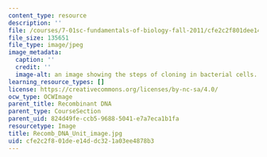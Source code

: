 ```yaml
---
content_type: resource
description: ''
file: /courses/7-01sc-fundamentals-of-biology-fall-2011/cfe2c2f801dee14ddc321a03ee4878b3_Recomb_DNA_Unit_image.jpg
file_size: 135651
file_type: image/jpeg
image_metadata:
  caption: ''
  credit: ''
  image-alt: an image showing the steps of cloning in bacterial cells.
learning_resource_types: []
license: https://creativecommons.org/licenses/by-nc-sa/4.0/
ocw_type: OCWImage
parent_title: Recombinant DNA
parent_type: CourseSection
parent_uid: 824d49fe-ccb5-9688-5041-e7a7eca1b1fa
resourcetype: Image
title: Recomb_DNA_Unit_image.jpg
uid: cfe2c2f8-01de-e14d-dc32-1a03ee4878b3
---
```

